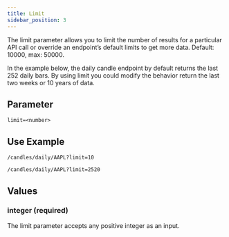 ```yaml
---
title: Limit
sidebar_position: 3
---
```


The limit parameter allows you to limit the number of results for a particular API call or override an endpoint’s default limits to get more data.
Default: 10000, max: 50000.

In the example below, the daily candle endpoint by default returns the last 252 daily bars. By using limit you could modify the behavior return the last two weeks or 10 years of data.

## Parameter

    limit=<number>

## Use Example

    /candles/daily/AAPL?limit=10

    /candles/daily/AAPL?limit=2520

## Values

### integer (required)

The limit parameter accepts any positive integer as an input.
